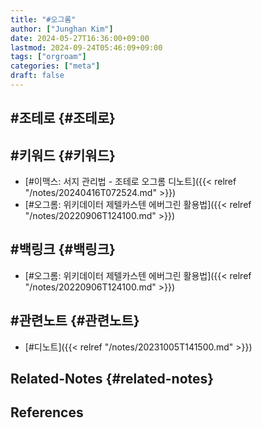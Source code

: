 ```yaml
---
title: "#오그롬"
author: ["Junghan Kim"]
date: 2024-05-27T16:36:00+09:00
lastmod: 2024-09-24T05:46:09+09:00
tags: ["orgroam"]
categories: ["meta"]
draft: false
---
```


## #조테로 {#조테로}


## #키워드 {#키워드}

-   [#이맥스: 서지 관리법 - 조테로 오그롬 디노트]({{< relref "/notes/20240416T072524.md" >}})
-   [#오그롬: 위키데이터 제텔카스텐 에버그린 활용법]({{< relref "/notes/20220906T124100.md" >}})


## #백링크 {#백링크}

-   [#오그롬: 위키데이터 제텔카스텐 에버그린 활용법]({{< relref "/notes/20220906T124100.md" >}})


## #관련노트 {#관련노트}

-   [#디노트]({{< relref "/notes/20231005T141500.md" >}})


## Related-Notes {#related-notes}

## References

<style>.csl-entry{text-indent: -1.5em; margin-left: 1.5em;}</style><div class="csl-bib-body">
</div>
